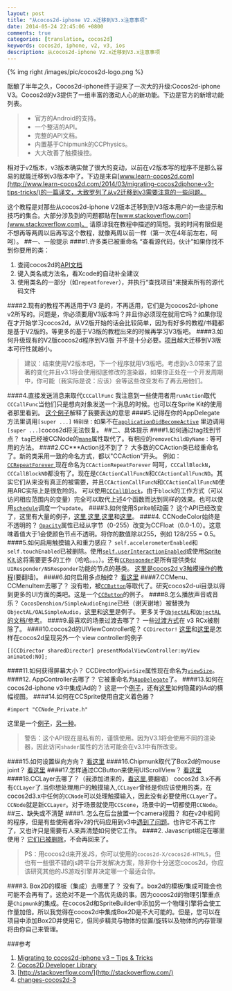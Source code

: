 ```yaml
---
layout: post
title: "从cocos2d-iphone V2.x迁移到V3.x注意事项"
date: 2014-05-24 22:45:06 +0800
comments: true
categories: [translation, cocos2d] 
keywords: cocos2d, iphone, v2, v3, ios
description: 从cocos2d-iphone V2.x迁移到V3.x注意事项
---
```

{% img right /images/pic/cocos2d-logo.png  %} 

酝酿了半年之久，Cocos2d-iphone终于迎来了一次大的升级:Cocos2d-iphone V3。Cocos2d的v3提供了一组丰富的激动人心的新功能。下边是官方的新增功能列表。
<!--more-->

>* 官方的Android的支持。 
>*  一个整洁的API。
>* 完整的API文档。 
>* 内置基于Chipmunk的CCPhysics。
>* 大大改善了触摸操控。

相对于v2版本，v3版本确实做了很大的变动，以前在v2版本写的程序不是那么容易的就能迁移到v3版本中了。下边是来自[www.learn-cocos2d.com](http://www.learn-cocos2d.com/2014/03/migrating-cocos2diphone-v3-tips-tricks/)的一篇译文，大致罗列了从v2迁移到v3需要注意的一些问题。

这个教程是对那些从cocos2d-iphone V2版本迁移到到V3版本用户的一些提示和技巧的集合。大部分涉及到的问题都贴在[www.stackoverflow.com](www.stackoverflow.com)。
请原谅我在教程中描述的简短。我的时间有限但是不想再等两周以后再写这个教程，就像两周以前一样（第一次在4年前左右，呵呵）。
##一、一般提示
####1.许多类已被重命名
“查看源代码，伙计”如果你找不到你要用的类： 


 1. 查阅cocos2d的[API文档](http://www.cocos2d-iphone.org/docs/api/index.html)
 2. 键入类名或方法名，看Xcode的自动补全建议
 3. 使用类名的一部分（如`repeatforever`），并执行“查找项目”来搜索所有的源代码文件

####2.现有的教程不再适用于V3
  是的，不再适用，它们是为cocos2d-iphone v2所写的。问题是，你必须要用V3版本吗？并且你必须现在就用它吗？如果你现在才开始学习cocos2d，从V2版开始的话会比较简单，因为有好多的教程/书籍都是基于V2版的。等更多的基于V3版的教程出来的时候再学习V3版吧。
####3.如何升级现有的V2版cocos2d程序到V3版
  并不是十分必要。[项目](http://www.learn-cocos2d.com/2011/05/update-cocos2d-iphone-existing-project/)越大迁移到V3版本可行性就越小。

>建议：结束使用V2版本吧，下一个程序就用V3版吧。考虑到v3.0带来了显著的变化并且v3.1将会使用彻底修改的渲染器，如果你正处在一个开发周期中，你可能（我实际是说：应该）会等这些改变发布了再去用他们。


####4.直接发送消息来取代`CCCallFunc`
  我注意到一些使用者用`runAction`取代`CCCallFunc`当他们只是想向对象发送一个消息的时候。也可以在Sprite Kit的使用者那里看到。
[这个例子](http://stackoverflow.com/questions/22047312/can-i-run-ccactionsequence-more-than-one-time/22048733#22048733)解释了我要表达的意思
####5.记得在你的AppDelegate方法里调用`[super ...]`
  `特别是：`如果不在[`applicationDidBecomeActive`](http://stackoverflow.com/questions/21970097/cocos2d-animation-stops-when-returning-from-background/21970180#21970180) 里边调用`[super ...]`cocos2d将无法恢复。
##二、具体提示
####1.如何通过tag找到节点？
  `tag`已经被CCNode的[`mane`](http://www.cocos2d-iphone.org/docs/api/Classes/CCNode.html#//api/name/name)属性取代了。有相应的`removeChildByName：`等可用的方法。
####2.CC***Action找不到了？
  大多数的CCAction类已经重命名了。新的类采用一致的命名方式，都以"CCAction"开头。
例如：[`CCRepeatForever` ](http://stackoverflow.com/questions/21553933/ccrepeatforever-doesnt-exists-in-cocos2d-iphone-3-0/21554019#21554019)现在命名为`CCActionRepeatForever`
呵呵，`CCCallBlockN`，`CCCallBlockND`都没有了。现在是`CCActionCallFuncN`和`CCActionCallFuncND`。其实它们从来没有真正的被需要，并且`CCActionCallFuncN`和`CCActionCallFuncND`使用ARC实际上是很危险的。 
可以使用[`CCCallBlock`](http://stackoverflow.com/questions/22038737/cccallblockns-alternative-in-cocos2d-v3-0/22039128#22039128)，由于`block`的工作方式（可以访问相应范围内的变量）完全可以取代上述4个函数而达到同样的效果。也可以使用[`schedule`](http://stackoverflow.com/questions/22134214/cocos2d-v3-ccactioncallfunc-with-object/22141289#22141289)调度一个`update`。
####3.如何使用Sprite帧动画？
 这个API已经改变了，这里有大量的例子，[这里](http://stackoverflow.com/questions/21645953/how-to-animate-ccsprite-in-cocos2d-3-x/21649464#21649464),[这里](http://stackoverflow.com/questions/21598354/how-to-create-animation-in-cocos2d-3-0/21600010#21600010),[这里](http://stackoverflow.com/questions/21841265/sprite-frame-animation-cocos2d-3-0/21843802#21843802)和[这里](http://stackoverflow.com/questions/22040631/cocos2d-v3-0-sprite-animation-from-spritesheet/22041094#22041094)。
####4. CCNodeColor始终是不透明的？
  [`Opacity`](http://stackoverflow.com/questions/22116450/cclayercolor-for-cocos2d-v3/22117289#22117289)属性已经从字节（0-255）改变为CCFloat（0.0-1.0）。这意味着值大于1会使颜色节点不透明。将你的数值除以255，例如 128/255 = 0.5。
####5.如何启用触摸输入和重力感应？
  `self.accelerometerEnabled`和`self.touchEnabled`已被删除。使用[`self.userInteractionEnabled`](http://stackoverflow.com/questions/21870010/how-do-you-detect-touches-in-a-ccscene-on-cocos2d-v3/21870485#21870485)或使用[Sprite Kit](http://stackoverflow.com/questions/14304652/what-is-the-alternative-method-for-the-self-istouchenabled-in-cocos2d-2-0/14304895#14304895),这将需要更多的工作（哈哈。。。）。还有[`CCResponder`](http://www.cocos2d-iphone.org/docs/api/Classes/CCResponder.html)是所有提供类似`UIResponder/NSResponder`功能的节点的基类。
[这里是cocos2d v3触摸操作的教程](https://www.makegameswith.us/gamernews/366/touch-handling-in-cocos2d-30)(要翻墙)。
####6.如何启用多点触控？
  [看这里](http://stackoverflow.com/questions/21568169/multi-touch-on-two-ccbutton-not-detected-with-cocos2d-iphone-v3)
####7.CCMenu、CCMenuItem去哪了？
 没有啦，被[`CCButton`](http://stackoverflow.com/questions/21423289/how-to-set-toggle-button-in-cocos2d-3-0/21686709#21686709)等取代了。研究cocos2d-ui目录以得到更多的UI方面的类吧。这是一个[`CCButton`](http://stackoverflow.com/questions/22023663/ccmenuitemsprites-alternative-in-cocos2d-v3/22023961#22023961)的例子。
####8.怎么播放声音或音乐？
  `CocosDenshion/SimpleAudioEngine`已经（谢天谢地）被替换为`ObjectAL/OALSimpleAudio`，[这里](http://stackoverflow.com/questions/21846932/simpleaudioengine-in-cocos2d-3-0/21846984#21846984)和[这里](http://stackoverflow.com/questions/21797531/playing-audio-in-cocos2d-v3/21798773#21798773)是例子。
 更多关于[`ObjectAL`](http://kstenerud.github.io/ObjectAL-for-iPhone/)和[`ObjectAL`的文档/参考](http://kstenerud.github.io/ObjectAL-for-iPhone/documentation/index.html)。
####9.最喜欢的场景过渡去哪了？
  一些[过渡方式](http://www.cocos2d-iphone.org/docs/api/Classes/CCTransition.html)在 v3 RCx被剔除了。
####10.cocos2d的UIViewController呢？
  `CCDirector!` [这里](http://stackoverflow.com/questions/21824693/how-to-modal-or-present-a-viewcontroller-in-cocos2d-v3/21891621#21891621)和[这里](http://stackoverflow.com/questions/21979210/present-gkgamecenterviewcontroller-in-a-cocos2d-3-project/22024305#22024305)是怎样在cocos2d呈现另外一个 view controller的例子
```
[[CCDirector sharedDirector] presentModalViewController:myView animated:NO];
```
####11.如何获得屏幕大小？
  CCDirector的`winSize`属性现在命名为[`viewSize`](http://stackoverflow.com/questions/21845981/how-to-get-winsize-in-cocos2d-3-0/21846016#21846016)。
####12. AppController去哪了？
  它被重命名为[`AppDelegate`](http://stackoverflow.com/questions/21846550/appcontroller-alternative-for-cocos2d-3-0/21858653#21858653)了。
####13.如何在cocos2d-iphone v3中集成iAd的？
  这是一个[例子](http://stackoverflow.com/questions/21771126/how-to-add-iad-in-cocos-spritebuilder/21797037#21797037)，还有[这里](http://stackoverflow.com/questions/21868303/hiding-iad-in-cocos2d-v3-0/21871818#21871818)如何隐藏的iAd的横幅视图。
####14.如何在CCSprite使用自定义着色器？

  ```
  #import "CCNode_Private.h"
  ```
  
 这里是一个[例子](http://stackoverflow.com/questions/22017033/cocos2d-3-blur-shaders/22020715#22020715)，[另一种](http://stackoverflow.com/questions/21587876/shaderprogram-in-cocos2d-3-0-doesnt-work/21612872#21612872)。
>警告：这个API现在是私有的，谨慎使用。因为V3.1将会使用不同的渲染器，因此访问`shader`属性的方法可能会在v3.1中有所改变。

####15.如何设置纵向方向？
 [看这里](http://stackoverflow.com/questions/21845532/cocos2d-3-0-set-portrait-game)
####16.Chipmunk取代了Box2d的mouse joint？
 [看这里](http://stackoverflow.com/questions/22182130/mousejoint-in-cocos2d-v3-for-ios/22188976#22188976)
####17.怎样通过CCButton来使用UIScrollView？
 [看这里](http://stackoverflow.com/questions/22148070/cocos2d-and-uiscrollview-pass-through-touches/22150389#22150389)
####18.CCLayer去哪了？（我添加进来的，[看这里](https://www.makegameswith.us/tutorials/cocos2d-3-transition/changes-cocos2d-3/),要翻墙）
  cocos2d 3.x不再有`CCLayer`了.当你想处理用户的触摸输入,`CCLayer`曾经是你应该使用的类，在cocos2d3.x中任何的`CCNode`可以处理触摸输入，因此没有必要使用`CCLayer`了。`CCNode`就是新`CCLayer`。对于场景就使用`CCScene`，场景中的一切都使用`CCNode`。
##三、缺失或不清楚
####1. 怎么在后台放置一个camera视图？
  和在v2中相同的程序，但是有些使用者将v2的代码应用到v3中[遇到了问题](http://stackoverflow.com/questions/21931263/put-camera-in-background-in-cocos2d-3-0)。也许它不再工作了，又也许只是需要有人来弄清楚如何使它工作。
####2. Javascript绑定在哪里使用？
 [它们已被删除](http://stackoverflow.com/questions/21911118/how-can-i-implement-jsbindings-in-cocos2d-iphone-v3/21912919#21912919)，不会再回来了。

>PS：用cocos2d来开发JS，你可以使用的`cocos2d-X/cocos2d-HTML5`，但也有一些很不错的js跨平台开发解决方案，除非你十分迷恋cocos2d，你应该研究其他的JS游戏引擎并决定哪一个最适合你。

####3. Box2D的模板（集成）去哪里了？
  没有了。box2d的模板/集成可能会也可能不会再有了。这绝对不是一个高优先级的事。因为cocos2d的物理引擎重点是`Chipmunk`的集成。在cocos2d和SpriteBuilder中添加另一个物理引擎将会使工作量加倍。所以我觉得在cocos2d中集成Box2D是不大可能的。但是，您可以在项目中添加Box2D并使用它，但同步精灵与物体的位置/旋转以及物体的内存管理将由你自己来管理。

###参考
1. [Migrating to cocos2d-iphone v3 – Tips & Tricks](http://www.learn-cocos2d.com/2014/03/migrating-cocos2diphone-v3-tips-tricks/)
2. [Cocos2D Developer Library](http://www.cocos2d-iphone.org/docs/api/index.html)
3. [http://stackoverflow.com/](http://stackoverflow.com/)
4. [changes-cocos2d-3](https://www.makegameswith.us/tutorials/cocos2d-3-transition/changes-cocos2d-3/)






